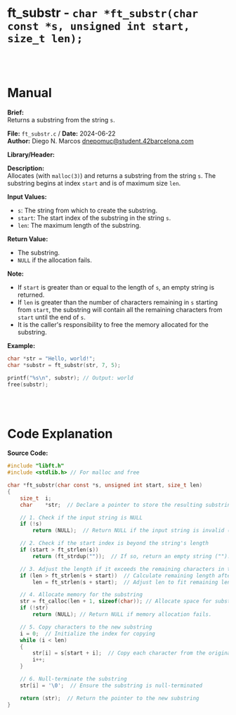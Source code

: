 # ft_substr - `char *ft_substr(char const *s, unsigned int start, size_t len);`
<br>
<br>

# Manual
**Brief:**  
Returns a substring from the string `s`.

**File:** `ft_substr.c` / **Date:** 2024-06-22  
**Author:** Diego N. Marcos <dnepomuc@student.42barcelona.com>

**Library/Header:**



**Description:**  
Allocates (with `malloc(3)`) and returns a substring from the string `s`. The substring begins at index `start` and is of maximum size `len`.

**Input Values:**  
* `s`: The string from which to create the substring.
* `start`: The start index of the substring in the string `s`.
* `len`: The maximum length of the substring.

**Return Value:**  
* The substring. 
* `NULL` if the allocation fails.

**Note:**  
- If `start` is greater than or equal to the length of `s`, an empty string is returned.
- If `len` is greater than the number of characters remaining in `s` starting from `start`, the substring will contain all the remaining characters from `start` until the end of `s`.
- It is the caller's responsibility to free the memory allocated for the substring.

**Example:**  
```c
char *str = "Hello, world!";
char *substr = ft_substr(str, 7, 5);  

printf("%s\n", substr); // Output: world
free(substr);
```

<br>
<br>

# Code Explanation
**Source Code:**
``` C
#include "libft.h"
#include <stdlib.h> // For malloc and free

char *ft_substr(char const *s, unsigned int start, size_t len) 
{
    size_t  i;
    char    *str;  // Declare a pointer to store the resulting substring.

    // 1. Check if the input string is NULL
    if (!s)
        return (NULL);  // Return NULL if the input string is invalid (NULL pointer).

    // 2. Check if the start index is beyond the string's length
    if (start > ft_strlen(s))
        return (ft_strdup(""));  // If so, return an empty string ("").

    // 3. Adjust the length if it exceeds the remaining characters in the string
    if (len > ft_strlen(s + start))  // Calculate remaining length after 'start'
        len = ft_strlen(s + start);  // Adjust len to fit remaining length if needed

    // 4. Allocate memory for the substring
    str = ft_calloc(len + 1, sizeof(char)); // Allocate space for substring + null terminator
    if (!str)
        return (NULL); // Return NULL if memory allocation fails.

    // 5. Copy characters to the new substring
    i = 0;  // Initialize the index for copying
    while (i < len)
    {
        str[i] = s[start + i];  // Copy each character from the original string at the appropriate offset
        i++;
    }

    // 6. Null-terminate the substring
    str[i] = '\0';  // Ensure the substring is null-terminated

    return (str);  // Return the pointer to the new substring
}


```
